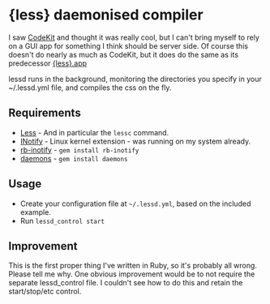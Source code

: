 {less} daemonised compiler
==========================

I saw [CodeKit](http://incident57.com/codekit/) and thought it was really cool, but I can't bring myself to rely on a GUI app for something I think should be server side. Of course this doesn't do nearly as much as CodeKit, but it does do the same as its predecessor [{less}.app](http://incident57.com/less/)

lessd runs in the background, monitoring the directories you specify in your ~/.lessd.yml file, and compiles the css on the fly.

Requirements
------------

- [Less](http://lesscss.org/) - And in particular the `lessc` command.
- [INotify](http://en.wikipedia.org/wiki/Inotify) - Linux kernel extension - was running on my system already.
- [rb-inotify](https://rubygems.org/gems/rb-inotify) - `gem install rb-inotify`
- [daemons](http://raa.ruby-lang.org/project/daemons/) - `gem install daemons`

Usage
-----

- Create your configuration file at `~/.lessd.yml`, based on the included example.
- Run `lessd_control start`

Improvement
-----------

This is the first proper thing I've written in Ruby, so it's probably all wrong. Please tell me why. One obvious improvement would be to not require the separate lessd_control file. I couldn't see how to do this and retain the start/stop/etc control.